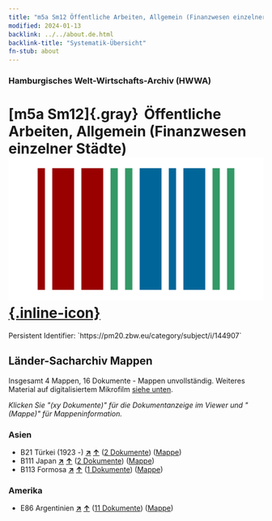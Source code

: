 ```yaml
---
title: "m5a Sm12 Öffentliche Arbeiten, Allgemein (Finanzwesen einzelner Städte)"
modified: 2024-01-13
backlink: ../../about.de.html
backlink-title: "Systematik-Übersicht"
fn-stub: about
---
```


### Hamburgisches Welt-Wirtschafts-Archiv (HWWA)

# [m5a Sm12]{.gray}&#8201; Öffentliche Arbeiten, Allgemein (Finanzwesen einzelner Städte) &#160; [![Wikidata](/images/Wikidata-logo.svg "Wikidata"){.inline-icon}](http://www.wikidata.org/entity/Q104700339)

<div class="hint">Persistent Identifier: `https://pm20.zbw.eu/category/subject/i/144907`</div>







## Länder-Sacharchiv Mappen






Insgesamt 4 Mappen, 16 Dokumente - Mappen unvollständig. Weiteres Material auf digitalisiertem Mikrofilm [siehe unten](#filmsections).

_Klicken Sie "(xy Dokumente)" für die Dokumentanzeige im Viewer und "(Mappe)" für Mappeninformation._




### Asien

- B21 Türkei (1923 -) [**&nearr;**](../../../geo/i/141111/about.de.html "Türkei (1923 -) (alle Mappen)") [**&uarr;**](../../../geo/about.de.html#B21 "Ländersystematik") (<a href="https://pm20.zbw.eu/iiifview/folder/sh/141111,144907" title="über: Türkei (1923 -) : Öffentliche Arbeiten, Allgemein (Finanzwesen einzelner Städte)" target="_blank">2 Dokumente</a>) ([Mappe](../../../../folder/sh/1411xx/141111/1449xx/144907/about.de.html))
- B111 Japan [**&nearr;**](../../../geo/i/141272/about.de.html "Japan (alle Mappen)") [**&uarr;**](../../../geo/about.de.html#B111 "Ländersystematik") (<a href="https://pm20.zbw.eu/iiifview/folder/sh/141272,144907" title="über: Japan : Öffentliche Arbeiten, Allgemein (Finanzwesen einzelner Städte)" target="_blank">2 Dokumente</a>) ([Mappe](../../../../folder/sh/1412xx/141272/1449xx/144907/about.de.html))
- B113 Formosa [**&nearr;**](../../../geo/i/141274/about.de.html "Formosa (alle Mappen)") [**&uarr;**](../../../geo/about.de.html#B113 "Ländersystematik") (<a href="https://pm20.zbw.eu/iiifview/folder/sh/141274,144907" title="über: Formosa : Öffentliche Arbeiten, Allgemein (Finanzwesen einzelner Städte)" target="_blank">1 Dokumente</a>) ([Mappe](../../../../folder/sh/1412xx/141274/1449xx/144907/about.de.html))

### Amerika

- E86 Argentinien [**&nearr;**](../../../geo/i/141692/about.de.html "Argentinien (alle Mappen)") [**&uarr;**](../../../geo/about.de.html#E86 "Ländersystematik") (<a href="https://pm20.zbw.eu/iiifview/folder/sh/141692,144907" title="über: Argentinien : Öffentliche Arbeiten, Allgemein (Finanzwesen einzelner Städte)" target="_blank">11 Dokumente</a>) ([Mappe](../../../../folder/sh/1416xx/141692/1449xx/144907/about.de.html))



<a id="filmsections" />













